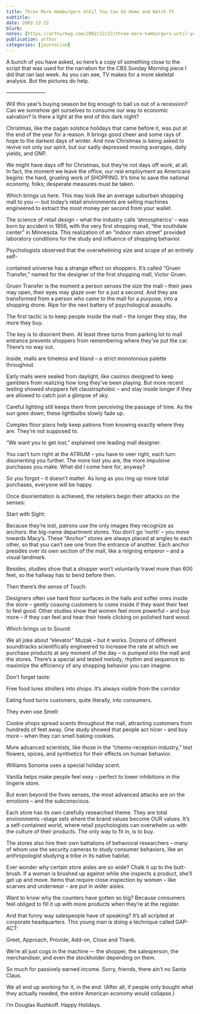 ```yaml
---
title: Three More Hamburgers Until You Can Go Home and Watch TV
subtitle: 
date: 2002-12-22
blurb: 
notes: [https://arthurmag.com/2002/12/22/three-more-hamburgers-until-you-can-go-home-and-watch-tv/](https://arthurmag.com/2002/12/22/three-more-hamburgers-until-you-can-go-home-and-watch-tv/ "https://arthurmag.com/2002/12/22/three-more-hamburgers-until-you-can-go-home-and-watch-tv/")
publication: arthur
categories: [journalism]
---
```


A bunch of you have asked, so here’s a copy of something close to the script that was used for the narration for the CBS Sunday Morning piece I did that ran last week. As you can see, TV makes for a more skeletal analysis. But the pictures do help.

———————–

Will this year’s buying season be big enough to bail us out of a recession? Can we somehow get ourselves to consume our way to economic salvation? Is there a light at the end of this dark night?

Christmas, like the pagan solstice holidays that came before it, was put at the end of the year for a reason. It brings good cheer and some rays of hope to the darkest days of winter. And now Christmas is being asked to revive not only our spirit, but our sadly depressed moving averages, daily yields, and GNP.

We might have days off for Christmas, but they’re not days off work, at all. In fact, the moment we leave the office, our real employment as Americans begins: the hard, grueling work of SHOPPING. It’s time to save the national economy, folks; desperate measures must be taken.

Which brings us here. This may look like an average suburban shopping mall to you — but today’s retail environments are selling machines engineered to extract the most money per second from your wallet.

The science of retail design – what the industry calls ‘atmospherics’ – was born by accident in 1956, with the very first shopping mall, “the southdale center” in Minnesota. This realization of an “indoor main street” provided laboratory conditions for the study and influence of shopping behavior.

Psychologists observed that the overwhelming size and scope of an entirely self-

contained universe has a strange effect on shoppers. It’s called “Gruen Transfer,” named for the designer of the first shopping mall, Victor Gruen.

Gruen Transfer is the moment a person senses the size the mall – their jaws may open, their eyes may glaze over for a just a second. And they are transformed from a person who came to the mall for a purpose, into a shopping drone. Ripe for the next battery of psychological assaults.

The first tactic is to keep people inside the mall – the longer they stay, the more they buy.

The key is to disorient them. At least three turns from parking lot to mall entrance prevents shoppers from remembering where they’ve put the car. There’s no way out.

Inside, malls are timeless and bland – a strict monotonous palette throughout.

Early malls were sealed from daylight, like casinos designed to keep gamblers from realizing how long they’ve been playing. But more recent testing showed shoppers felt claustrophobic – and stay inside longer if they are allowed to catch just a glimpse of sky.

Careful lighting still keeps them from perceiving the passage of time. As the sun goes down, these lightbulbs slowly fade up.

Complex floor plans help keep patrons from knowing exactly where they are. They’re not supposed to.

“We want you to get lost,” explained one leading mall designer.

You can’t turn right at the ATRIUM – you have to veer right, each turn disorienting you further. The more lost you are, the more impulsive purchases you make. What did I come here for, anyway?

So you forgot – it doesn’t matter. As long as you ring up more total purchases, everyone will be happy.

Once disorientation is achieved, the retailers begin their attacks on the senses:

Start with Sight:

Because they’re lost, patrons use the only images they recognize as anchors: the big-name department stores. You don’t go ‘north’ – you move towards Macy’s. These “Anchor” stores are always placed at angles to each other, so that you can’t see one from the entrance of another. Each anchor presides over its own section of the mall, like a reigning emperor – and a visual landmark.

Besides, studies show that a shopper won’t voluntarily travel more than 600 feet, so the hallway has to bend before then.

Then there’s the sense of Touch:

Designers often use hard floor surfaces in the halls and softer ones inside the store – gently coaxing customers to come inside if they want their feet to feel good. Other studies show that women feel more powerful – and buy more – if they can feel and hear their heels clicking on polished hard wood.

Which brings us to Sound:

We all joke about “elevator” Muzak – but it works. Dozens of different soundtracks scientifically engineered to increase the rate at which we purchase products at any moment of the day – is pumped into the mall and the stores. There’s a special and tested melody, rhythm and sequence to maximize the efficiency of any shopping behavior you can imagine.

Don’t forget taste:

Free food lures strollers into shops. It’s always visible from the corridor

Eating food turns customers, quite literally, into consumers.

They even use Smell:

Cookie shops spread scents throughout the mall, attracting customers from hundreds of feet away. One study showed that people act nicer – and buy more – when they can smell baking cookies.

More advanced scientists, like those in the “chemo-reception industry,” test flowers, spices, and synthetics for their effects on human behavior.

Williams Sonoma uses a special holiday scent.

Vanilla helps make people feel sexy – perfect to lower inhibitions in the lingerie store.

But even beyond the fives senses, the most advanced attacks are on the emotions – and the subconscious.

Each store has its own carefully researched theme. They are total environments –stage sets where the brand values become OUR values. It’s a self-contained world, where retail psychologists can overwhelm us with the culture of their products. The only way to fit in, is to buy.

The stores also hire their own battalions of behavioral researchers – many of whom use the security cameras to study consumer behaviors, like an anthropologist studying a tribe in its native habitat.

Ever wonder why certain store aisles are so wide? Chalk it up to the butt-brush. If a woman is brushed up against while she inspects a product, she’ll get up and move. Items that require close inspection by women – like scarves and underwear – are put in wider aisles.

Want to know why the counters have gotten so big? Because consumers feel obliged to fill it up with more products when they’re at the register.

And that funny way salespeople have of speaking? It’s all scripted at corporate headquarters. This young man is doing a technique called GAP-ACT:

Greet, Approach, Provide, Add-on, Close and Thank.

We’re all just cogs in the machine –- the shopper, the salesperson, the merchandiser, and even the stockholder depending on them.

So much for passively earned income. Sorry, friends, there ain’t no Santa Claus.

We all end up working for it, in the end. (After all, if people only bought what they actually needed, the entire American economy would collapse.)

I’m Douglas Rushkoff. Happy Holidays.

